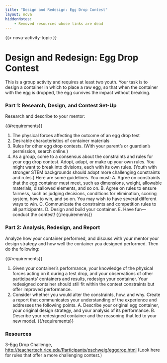 ```yaml
---
title: "Design and Redesign: Egg Drop Contest"
layout: nova
hiddenNotes:
    - Removed resources whose links are dead
---
```


{{> nova-activity-topic }}

# Design and Redesign: Egg Drop Contest

This is a group activity and requires at least two youth. Your task is to design a container in which to place a raw egg, so that when the container with the egg is dropped, the egg survives the impact without breaking.

### Part 1: Research, Design, and Contest Set-Up

Research and describe to your mentor:

{{#requirements}}
1. The physical forces affecting the outcome of an egg drop test
2. Desirable characteristics of container materials
3. Rules for other egg drop contests. (With your parent’s or guardian’s permission, search online.)
4. As a group, come to a consensus about the constraints and rules for your egg drop contest. Adopt, adapt, or make up your own rules. You might want to break into divisions, each with its own rules. (Youth with stronger STEM backgrounds should adopt more challenging constraints and rules.) Here are some guidelines. You must:
    A. Agree on constraints that the egg container must meet, such as dimensions, weight, allowable materials, disallowed elements, and so on.
    B. Agree on rules to ensure fairness, such as judging decisions, conditions for elimination, scoring system, how to win, and so on. You may wish to have several different ways to win.
    C. Communicate the constraints and competition rules to all participants.
    D. Design and build your container.
    E. Have fun—conduct the contest!
{{/requirements}}

### Part 2: Analysis, Redesign, and Report

Analyze how your container performed, and discuss with your mentor your design strategy and how well the container you designed performed. Then do the following:

{{#requirements}}
1. Given your container’s performance, your knowledge of the physical forces acting on it during a test drop, and your observations of other participants’ containers and results, redesign your container. Your redesigned container should still fit within the contest constraints but offer improved performance.
2. Consider whether you would alter the constraints, how, and why. Create a report that communicates your understanding of the experience and addresses the following points.
    A. Describe your original egg container, your original design strategy, and your analysis of its performance.
    B. Describe your redesigned container and the reasoning that led to your new model.
{{/requirements}}

### Resources

3-Egg Drop Challenge, http://teachertech.rice.edu/Participants/pschweig/eggdrop.html (Look here for rules that offer a more challenging contest.)


